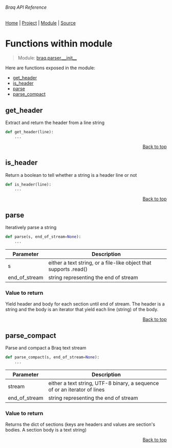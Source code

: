 ###### Braq API Reference
[Home](/docs/api/README.md) | [Project](/README.md) | [Module](/docs/api/modules/braq/parser/__init__/README.md) | [Source](/src/braq/parser/__init__.py)

# Functions within module
> Module: [braq.parser.\_\_init\_\_](/docs/api/modules/braq/parser/__init__/README.md)

Here are functions exposed in the module:
- [get\_header](#get_header)
- [is\_header](#is_header)
- [parse](#parse)
- [parse\_compact](#parse_compact)

## get\_header
Extract and return the header from a line string

```python
def get_header(line):
    ...
```

<p align="right"><a href="#braq-api-reference">Back to top</a></p>

## is\_header
Return a boolean to tell whether a string is a header line or not

```python
def is_header(line):
    ...
```

<p align="right"><a href="#braq-api-reference">Back to top</a></p>

## parse
Iteratively parse a string

```python
def parse(s, end_of_stream=None):
    ...
```

| Parameter | Description |
| --- | --- |
| s | either a text string, or a file-like object that supports .read() |
| end\_of\_stream | string representing the end of stream |

### Value to return
Yield header and body for each section until end of stream.
The header is a string and the body is an iterator that yield each line (string)
of the body.

<p align="right"><a href="#braq-api-reference">Back to top</a></p>

## parse\_compact
Parse and compact a Braq text stream

```python
def parse_compact(s, end_of_stream=None):
    ...
```

| Parameter | Description |
| --- | --- |
| stream | either a text string, UTF-8 binary, a sequence of or an iterator of lines |
| end\_of\_stream | string representing the end of stream |

### Value to return
Returns the dict of sections (keys are headers and
values are section's bodies. A section body is a text string)

<p align="right"><a href="#braq-api-reference">Back to top</a></p>
